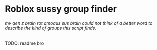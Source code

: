 # Roblox sussy group finder
###### my gen z brain rot amogus sus brain could not think of a better word to describe the kind of groups this script finds.

TODO: readme bro
